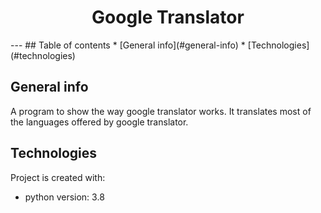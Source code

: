 <h1 align="center">Google Translator</h1>
---
## Table of contents
* [General info](#general-info)
* [Technologies](#technologies)


## General info
A program to show the way google translator works.
It translates most of the languages offered by google translator.

## Technologies
Project is created with:
* python version: 3.8


